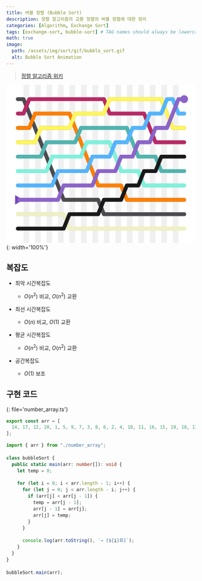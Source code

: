 ```yaml
---
title: 버블 정렬 (Bubble Sort)
description: 정렬 알고리즘의 교환 정렬의 버블 정렬에 대한 정리
categories: [Algorithm, Exchange Sort]
tags: [exchange-sort, bubble-sort] # TAG names should always be lowercase
math: true
image:
  path: /assets/img/sort/gif/bubble_sort.gif
  alt: Bubble Sort Animation
---
```


> [정렬 알고리즘 위키](https://ko.wikipedia.org/wiki/%EC%A0%95%EB%A0%AC_%EC%95%8C%EA%B3%A0%EB%A6%AC%EC%A6%98)

![bubble_sort](/assets/img/sort/img/bubble_sort.svg){: width='100%'}

## 복잡도

- 최악 시간복잡도

  - $O(n^2)$ 비교, $O(n^2)$ 교환

- 최선 시간복잡도

  - $O(n)$ 비교, $O(1)$ 교환

- 평균 시간복잡도

  - $O(n^2)$ 비교, $O(n^2)$ 교환

- 공간복잡도

  - $O(1)$ 보조

## 구현 코드

{: file='number_array.ts'}

```ts
export const arr = [
  14, 17, 12, 20, 1, 5, 9, 7, 3, 8, 6, 2, 4, 10, 11, 16, 15, 19, 18, 13,
];
```

```ts
import { arr } from "./number_array";

class bubbleSort {
  public static main(arr: number[]): void {
    let temp = 0;

    for (let i = 0; i < arr.length - 1; i++) {
      for (let j = 0; j < arr.length - i; j++) {
        if (arr[j] < arr[j - 1]) {
          temp = arr[j - 1];
          arr[j - 1] = arr[j];
          arr[j] = temp;
        }
      }

      console.log(arr.toString(), `→ [${i}회]`);
    }
  }
}

bubbleSort.main(arr);
```
